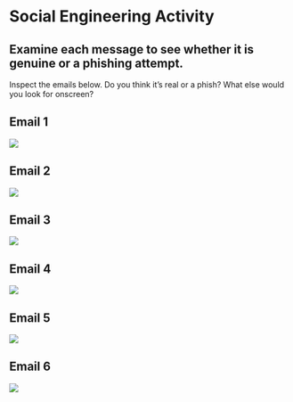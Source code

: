 # Social Engineering Activity # 

## Examine each message to see whether it is genuine or a phishing attempt. ##

Inspect the emails below. Do you think it’s real or a phish? What else would you look for onscreen?

## Email 1 ##
![](https://github.com/CS-Outreach-Session/Cyber-Hygiene/blob/main/images/Face_Book_email_screen_short3.png)


## Email 2 ##
![](https://github.com/CS-Outreach-Session/Cyber-Hygiene/blob/main/images/Face_Book_email_screen_short4.png)

## Email 3 ##
![](https://github.com/CS-Outreach-Session/Cyber-Hygiene/blob/main/images/email_screen_short.png)

## Email 4 ##
![](https://github.com/CS-Outreach-Session/Cyber-Hygiene/blob/main/images/email_screen_short2.png)

## Email 5 ##
![](https://github.com/CS-Outreach-Session/Cyber-Hygiene/blob/main/images/email_screen_short3.png)

## Email 6 ##
![](https://github.com/CS-Outreach-Session/Cyber-Hygiene/blob/main/images/paypal-email-fake.gif)
